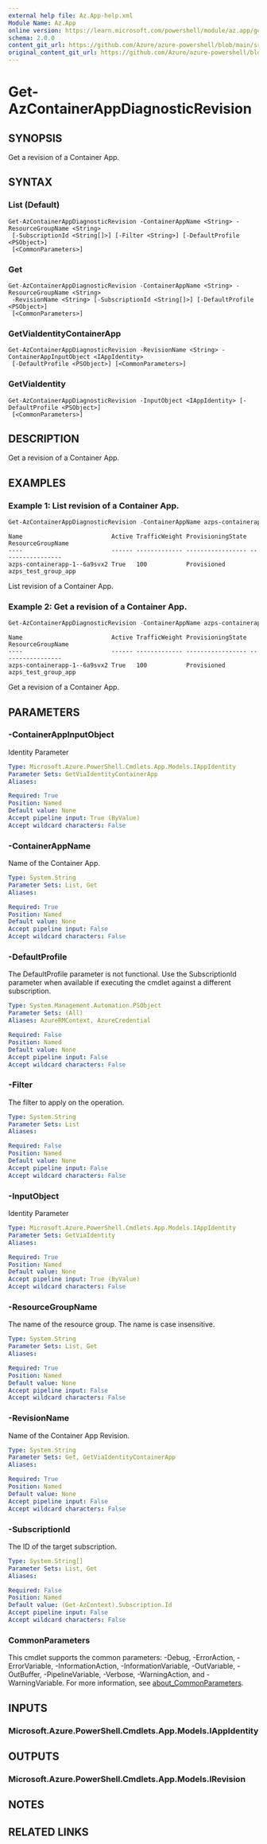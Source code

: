 ```yaml
---
external help file: Az.App-help.xml
Module Name: Az.App
online version: https://learn.microsoft.com/powershell/module/az.app/get-azcontainerappdiagnosticrevision
schema: 2.0.0
content_git_url: https://github.com/Azure/azure-powershell/blob/main/src/App/App/help/Get-AzContainerAppDiagnosticRevision.md
original_content_git_url: https://github.com/Azure/azure-powershell/blob/main/src/App/App/help/Get-AzContainerAppDiagnosticRevision.md
---
```


# Get-AzContainerAppDiagnosticRevision

## SYNOPSIS
Get a revision of a Container App.

## SYNTAX

### List (Default)
```
Get-AzContainerAppDiagnosticRevision -ContainerAppName <String> -ResourceGroupName <String>
 [-SubscriptionId <String[]>] [-Filter <String>] [-DefaultProfile <PSObject>]
 [<CommonParameters>]
```

### Get
```
Get-AzContainerAppDiagnosticRevision -ContainerAppName <String> -ResourceGroupName <String>
 -RevisionName <String> [-SubscriptionId <String[]>] [-DefaultProfile <PSObject>]
 [<CommonParameters>]
```

### GetViaIdentityContainerApp
```
Get-AzContainerAppDiagnosticRevision -RevisionName <String> -ContainerAppInputObject <IAppIdentity>
 [-DefaultProfile <PSObject>] [<CommonParameters>]
```

### GetViaIdentity
```
Get-AzContainerAppDiagnosticRevision -InputObject <IAppIdentity> [-DefaultProfile <PSObject>]
 [<CommonParameters>]
```

## DESCRIPTION
Get a revision of a Container App.

## EXAMPLES

### Example 1: List revision of a Container App.
```powershell
Get-AzContainerAppDiagnosticRevision -ContainerAppName azps-containerapp-1 -ResourceGroupName azps_test_group_app
```

```output
Name                         Active TrafficWeight ProvisioningState ResourceGroupName
----                         ------ ------------- ----------------- -----------------
azps-containerapp-1--6a9svx2 True   100           Provisioned       azps_test_group_app
```

List revision of a Container App.

### Example 2: Get a revision of a Container App.
```powershell
Get-AzContainerAppDiagnosticRevision -ContainerAppName azps-containerapp-1 -ResourceGroupName azps_test_group_app -RevisionName azps-containerapp-1--6a9svx2
```

```output
Name                         Active TrafficWeight ProvisioningState ResourceGroupName
----                         ------ ------------- ----------------- -----------------
azps-containerapp-1--6a9svx2 True   100           Provisioned       azps_test_group_app
```

Get a revision of a Container App.

## PARAMETERS

### -ContainerAppInputObject
Identity Parameter

```yaml
Type: Microsoft.Azure.PowerShell.Cmdlets.App.Models.IAppIdentity
Parameter Sets: GetViaIdentityContainerApp
Aliases:

Required: True
Position: Named
Default value: None
Accept pipeline input: True (ByValue)
Accept wildcard characters: False
```

### -ContainerAppName
Name of the Container App.

```yaml
Type: System.String
Parameter Sets: List, Get
Aliases:

Required: True
Position: Named
Default value: None
Accept pipeline input: False
Accept wildcard characters: False
```

### -DefaultProfile
The DefaultProfile parameter is not functional.
Use the SubscriptionId parameter when available if executing the cmdlet against a different subscription.

```yaml
Type: System.Management.Automation.PSObject
Parameter Sets: (All)
Aliases: AzureRMContext, AzureCredential

Required: False
Position: Named
Default value: None
Accept pipeline input: False
Accept wildcard characters: False
```

### -Filter
The filter to apply on the operation.

```yaml
Type: System.String
Parameter Sets: List
Aliases:

Required: False
Position: Named
Default value: None
Accept pipeline input: False
Accept wildcard characters: False
```

### -InputObject
Identity Parameter

```yaml
Type: Microsoft.Azure.PowerShell.Cmdlets.App.Models.IAppIdentity
Parameter Sets: GetViaIdentity
Aliases:

Required: True
Position: Named
Default value: None
Accept pipeline input: True (ByValue)
Accept wildcard characters: False
```

### -ResourceGroupName
The name of the resource group.
The name is case insensitive.

```yaml
Type: System.String
Parameter Sets: List, Get
Aliases:

Required: True
Position: Named
Default value: None
Accept pipeline input: False
Accept wildcard characters: False
```

### -RevisionName
Name of the Container App Revision.

```yaml
Type: System.String
Parameter Sets: Get, GetViaIdentityContainerApp
Aliases:

Required: True
Position: Named
Default value: None
Accept pipeline input: False
Accept wildcard characters: False
```

### -SubscriptionId
The ID of the target subscription.

```yaml
Type: System.String[]
Parameter Sets: List, Get
Aliases:

Required: False
Position: Named
Default value: (Get-AzContext).Subscription.Id
Accept pipeline input: False
Accept wildcard characters: False
```

### CommonParameters
This cmdlet supports the common parameters: -Debug, -ErrorAction, -ErrorVariable, -InformationAction, -InformationVariable, -OutVariable, -OutBuffer, -PipelineVariable, -Verbose, -WarningAction, and -WarningVariable. For more information, see [about_CommonParameters](http://go.microsoft.com/fwlink/?LinkID=113216).

## INPUTS

### Microsoft.Azure.PowerShell.Cmdlets.App.Models.IAppIdentity

## OUTPUTS

### Microsoft.Azure.PowerShell.Cmdlets.App.Models.IRevision

## NOTES

## RELATED LINKS
